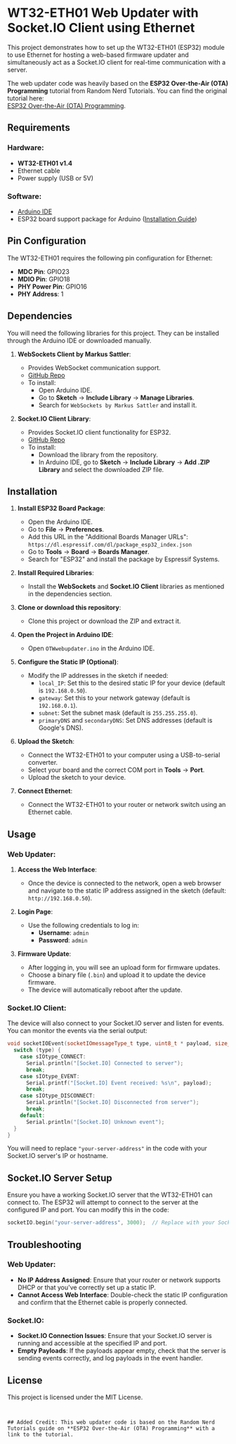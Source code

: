 


# WT32-ETH01 Web Updater with Socket.IO Client using Ethernet

This project demonstrates how to set up the WT32-ETH01 (ESP32) module to use Ethernet for hosting a web-based firmware updater and simultaneously act as a Socket.IO client for real-time communication with a server.

The web updater code was heavily based on the **ESP32 Over-the-Air (OTA) Programming** tutorial from Random Nerd Tutorials. You can find the original tutorial here:  
[ESP32 Over-the-Air (OTA) Programming](https://randomnerdtutorials.com/esp32-over-the-air-ota-programming/).

## Requirements

### Hardware:
- **WT32-ETH01 v1.4**
- Ethernet cable
- Power supply (USB or 5V)

### Software:
- [Arduino IDE](https://www.arduino.cc/en/software)
- ESP32 board support package for Arduino ([Installation Guide](https://github.com/espressif/arduino-esp32/blob/master/docs/arduino-ide/boards_manager.md))

## Pin Configuration

The WT32-ETH01 requires the following pin configuration for Ethernet:

- **MDC Pin**: GPIO23
- **MDIO Pin**: GPIO18
- **PHY Power Pin**: GPIO16
- **PHY Address**: 1

## Dependencies

You will need the following libraries for this project. They can be installed through the Arduino IDE or downloaded manually.

1. **WebSockets Client by Markus Sattler**:
   - Provides WebSocket communication support.
   - [GitHub Repo](https://github.com/Links2004/arduinoWebSockets)
   - To install:
     - Open Arduino IDE.
     - Go to **Sketch** -> **Include Library** -> **Manage Libraries**.
     - Search for `WebSockets by Markus Sattler` and install it.

2. **Socket.IO Client Library**:
   - Provides Socket.IO client functionality for ESP32.
   - [GitHub Repo](https://github.com/timum-viw/socket.io-client)
   - To install:
     - Download the library from the repository.
     - In Arduino IDE, go to **Sketch** -> **Include Library** -> **Add .ZIP Library** and select the downloaded ZIP file.

## Installation

1. **Install ESP32 Board Package**:
   - Open the Arduino IDE.
   - Go to **File** -> **Preferences**.
   - Add this URL in the "Additional Boards Manager URLs": `https://dl.espressif.com/dl/package_esp32_index.json`
   - Go to **Tools** -> **Board** -> **Boards Manager**.
   - Search for "ESP32" and install the package by Espressif Systems.

2. **Install Required Libraries**:
   - Install the **WebSockets** and **Socket.IO Client** libraries as mentioned in the dependencies section.

3. **Clone or download this repository**:
   - Clone this project or download the ZIP and extract it.

4. **Open the Project in Arduino IDE**:
   - Open `OTWwebupdater.ino` in the Arduino IDE.

5. **Configure the Static IP (Optional)**:
   - Modify the IP addresses in the sketch if needed:
     - `local_IP`: Set this to the desired static IP for your device (default is `192.168.0.50`).
     - `gateway`: Set this to your network gateway (default is `192.168.0.1`).
     - `subnet`: Set the subnet mask (default is `255.255.255.0`).
     - `primaryDNS` and `secondaryDNS`: Set DNS addresses (default is Google's DNS).

6. **Upload the Sketch**:
   - Connect the WT32-ETH01 to your computer using a USB-to-serial converter.
   - Select your board and the correct COM port in **Tools** -> **Port**.
   - Upload the sketch to your device.

7. **Connect Ethernet**:
   - Connect the WT32-ETH01 to your router or network switch using an Ethernet cable.

## Usage

### Web Updater:
1. **Access the Web Interface**:
   - Once the device is connected to the network, open a web browser and navigate to the static IP address assigned in the sketch (default: `http://192.168.0.50`).

2. **Login Page**:
   - Use the following credentials to log in:
     - **Username**: `admin`
     - **Password**: `admin`

3. **Firmware Update**:
   - After logging in, you will see an upload form for firmware updates.
   - Choose a binary file (`.bin`) and upload it to update the device firmware.
   - The device will automatically reboot after the update.

### Socket.IO Client:
The device will also connect to your Socket.IO server and listen for events. You can monitor the events via the serial output:

```cpp
void socketIOEvent(socketIOmessageType_t type, uint8_t * payload, size_t length) {
  switch (type) {
    case sIOtype_CONNECT:
      Serial.println("[Socket.IO] Connected to server");
      break;
    case sIOtype_EVENT:
      Serial.printf("[Socket.IO] Event received: %s\n", payload);
      break;
    case sIOtype_DISCONNECT:
      Serial.println("[Socket.IO] Disconnected from server");
      break;
    default:
      Serial.println("[Socket.IO] Unknown event");
  }
}
```

You will need to replace `"your-server-address"` in the code with your Socket.IO server's IP or hostname.

## Socket.IO Server Setup

Ensure you have a working Socket.IO server that the WT32-ETH01 can connect to. The ESP32 will attempt to connect to the server at the configured IP and port. You can modify this in the code:

```cpp
socketIO.begin("your-server-address", 3000);  // Replace with your Socket.IO server address
```

## Troubleshooting

### Web Updater:
- **No IP Address Assigned**: Ensure that your router or network supports DHCP or that you've correctly set up a static IP.
- **Cannot Access Web Interface**: Double-check the static IP configuration and confirm that the Ethernet cable is properly connected.

### Socket.IO:
- **Socket.IO Connection Issues**: Ensure that your Socket.IO server is running and accessible at the specified IP and port.
- **Empty Payloads**: If the payloads appear empty, check that the server is sending events correctly, and log payloads in the event handler.

## License

This project is licensed under the MIT License.
```


## Added Credit: This web updater code is based on the Random Nerd Tutorials guide on **ESP32 Over-the-Air (OTA) Programming** with a link to the tutorial.

